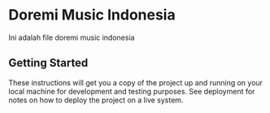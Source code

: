 # Doremi Music Indonesia

Ini adalah file doremi music indonesia

## Getting Started

These instructions will get you a copy of the project up and running on your local machine for development and testing purposes. See deployment for notes on how to deploy the project on a live system.